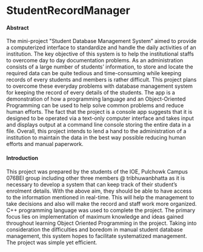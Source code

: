 # StudentRecordManager

#### Abstract
The mini-project "Student Database Management System” aimed to provide a computerized
interface to standardize and handle the daily activities of an institution. The key objective of
this system is to help the institutional staffs to overcome day to day documentation problems.
As an administration consists of a large number of students’ information, to store and locate
the required data can be quite tedious and time-consuming while keeping records of every
students and members is rather difficult. This project plans to overcome these everyday
problems with database management system for keeping the record of every details of the
students. The app is a demonstration of how a programming language and an Object-Oriented
Programming can be used to help solve common problems and reduce human efforts. The
fact that the project is a console app suggests that it is designed to be operated via a text-only
computer interface and takes input and displays output at a command line console storing the
entire data in a file. Overall, this project intends to lend a hand to the administration of a
institution to maintain the data in the best way possible reducing human efforts and manual
paperwork.

#### Introduction
This project was prepared by the students of the IOE, Pulchowk Campus 076BEI group including other three members @ tribhuwanbhatta as it is
necessary to develop a system that can keep track of their student’s enrolment
details. With the above aim, they should be able to have access to the information
mentioned in real-time. This will help the management to take decisions and also
will make the record and staff work more organized. C++ programming language
was used to complete the project. The primary focus lies on implementation of
maximum knowledge and ideas gained throughout learning Object Oriented
Programming in the project. Taking into consideration the difficulties and boredom
in manual student database management, this system hopes to facilitate systematized
management. The project was simple yet efficient.

#### 
